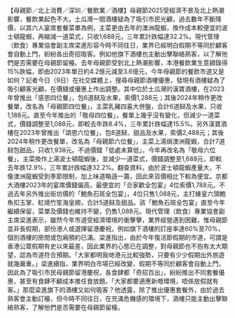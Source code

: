 【母親節／北上消費／深圳／餐飲業／酒樓】母親節2025受經濟不景及北上熱潮影響，餐飲業起色不大。土瓜灣一間酒樓疑為了吸引市民光顧，過去數年不斷降價，以其六人宴席套餐菜單為例，主菜更由去年的澳洲龍蝦，換作成本較便宜的波士頓龍蝦，再縮減一道菜式，只收1,688元，三年累計跌幅達32.2%。現代管理（飲食）專業協會副主席梁進形容今時不同往日，業界已經明白假期不等同於顧客會自動上門，紛紛各出奇招吸客。例如他旗下酒樓也主動出擊聯絡熟客，以了解他們是否需要在母親節留檯。去年母親節受到北上熱潮影響，本港餐飲業生意額錄得15%跌幅，即由2023年單日約4.2億元減至3.6億元，今年母親節的餐飲市道又是如何？記者今日（9日）在社交媒體上，搜尋母親節酒樓優惠，發現有酒樓疑為了吸引顧客光顧，在價錢或優惠上作出調整。其中位於土瓜灣的漢寶酒樓，在2023年曾推出「感恩四位餐」，包6道餸及水果，索價1,288元；其後2024年稍作更改餐單，改名為「母親節四位餐」，主菜乳豬四喜大併盤，合計6道餸及水果，只收1,188元。直至今年推出的「敬母四位餐」，餐單上幾乎沒有變化，但減少一道菜式，價錢調整至1,088元，即較去年跌8.4%，三年累計跌幅達15.5%。另外漢寶酒樓在2023年曾推出「頌恩六位餐」，包8道餸、甜品及水果，索價2,488元；其後2024年稍作更改餐單，改名為「母親節六位餐」，主菜上湯焗澳洲龍蝦，合計7道餸包甜品，只收1,938元。不過價錢「低處未算低」，今年再改名為「敬母六位餐」，主菜換作上湯波士頓龍蝦後，並減少一道菜式，價錢調整至1,688元，即較去年跌12.9%，三年累計跌幅達32.2%。翻查資料，由於波士頓龍蝦產量大，不像澳洲龍蝦受到季節限制，加上味道略遜一籌，因此來貨價相比下較為便宜。京都大酒樓2023年的宴席價錢偏高，最便宜的「合家歡全包宴」4位索價1,788元。不過去年另外推出街坊價的「鮑魚石斑全包宴」，4位只售1,088元，主打蝝皇六頭鮑魚扣玉掌、紅燒竹笙海皇翅，合計5道餸及甜品。該「鮑魚石斑全包宴」直至今年繼續保留，菜單及價錢也維持不變，仍售1,088元。現代管理（飲食）專業協會副主席梁進表示，雖然今年市道受經濟環境的衝擊擊，業界經營遇到困難，惟母親節並非長假期，部份港人或選擇留港慶祝，例如旗下酒樓的訂座率達60%至70%，個別酒樓的房間或包廂預約已滿。梁進指出，由於今年復活節假期的市道，可謂是香港公眾假期有史以來最差，因此業界的心態已在調整，對母親節也不抱有太大期望，認為市道符合預期。「大家都明我哋港元比較強勢，只要有少少假期出外旅遊就幾嚴重。」梁進續指，業界明白市場已經改變，假期不等同於顧客會自動上門，因此為了吸引市民母親節留港慶祝，各食肆都「奇招百出」，紛紛推出不同套餐優惠，甚至有食肆不顧成本推任食放題。「大家都要適應新嘅環境，唔係放假就有客。」那麼梁進旗下的酒樓又如何吸客？他透露，除了推出優惠套餐外，由於過去熟客會主動訂檯，但今時不同往日，在充滿危機感的環境下，酒樓只能主動出擊聯絡熟客，了解他們是否需要在母親節留檯。